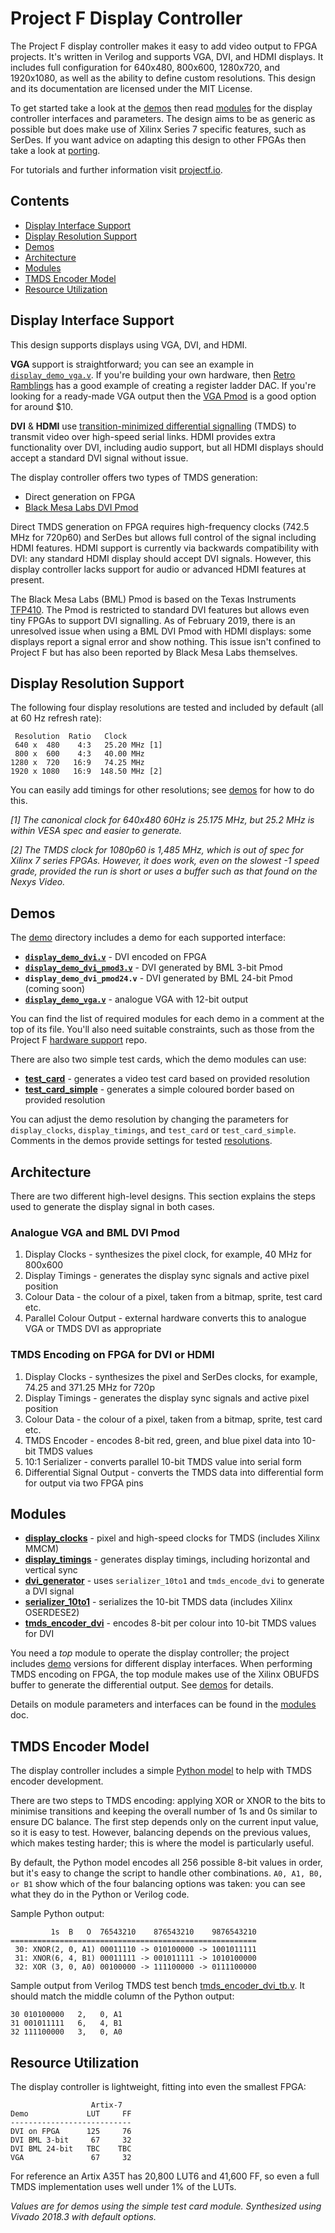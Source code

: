 # Project F Display Controller 

The Project F display controller makes it easy to add video output to FPGA projects. It's written in Verilog and supports VGA, DVI, and HDMI displays. It includes full configuration for 640x480, 800x600, 1280x720, and 1920x1080, as well as the ability to define custom resolutions. This design and its documentation are licensed under the MIT License.

To get started take a look at the [demos](#demos) then read [modules](doc/modules.md) for the display controller interfaces and parameters. The design aims to be as generic as possible but does make use of Xilinx Series 7 specific features, such as SerDes. If you want advice on adapting this design to other FPGAs then take a look at [porting](doc/porting.md).

For tutorials and further information visit [projectf.io](https://projectf.io).

## Contents
- [Display Interface Support](#display-interface-support)
- [Display Resolution Support](#display-resolution-support)
- [Demos](#demos)
- [Architecture](#architecture)
- [Modules](#modules)
- [TMDS Encoder Model](#tmds-encoder-model)
- [Resource Utilization](#resource-utilization)


## Display Interface Support
This design supports displays using VGA, DVI, and HDMI.

**VGA** support is straightforward; you can see an example in [`display_demo_vga.v`](hdl/demo/display_demo_vga.v). If you're building your own hardware, then [Retro Ramblings](http://retroramblings.net/?p=190) has a good example of creating a register ladder DAC. If you're looking for a ready-made VGA output then the [VGA Pmod](https://reference.digilentinc.com/reference/pmod/pmodvga/start) is a good option for around $10.

**DVI** & **HDMI** use [transition-minimized differential signalling](https://en.wikipedia.org/wiki/Transition-minimized_differential_signaling) (TMDS) to transmit video over high-speed serial links. HDMI provides extra functionality over DVI, including audio support, but all HDMI displays should accept a standard DVI signal without issue. 

The display controller offers two types of TMDS generation: 

* Direct generation on FPGA
* [Black Mesa Labs DVI Pmod](https://blackmesalabs.wordpress.com/2017/12/15/bml-hdmi-video-for-fpgas-over-pmod/)  

Direct TMDS generation on FPGA requires high-frequency clocks (742.5 MHz for 720p60) and SerDes but allows full control of the signal including HDMI features. HDMI support is currently via backwards compatibility with DVI: any standard HDMI display should accept DVI signals. However, this display controller lacks support for audio or advanced HDMI features at present.

The Black Mesa Labs (BML) Pmod is based on the Texas Instruments [TFP410](http://www.ti.com/product/TFP410). The Pmod is restricted to standard DVI features but allows even tiny FPGAs to support DVI signalling. As of February 2019, there is an unresolved issue when using a BML DVI Pmod with HDMI displays: some displays report a signal error and show nothing. This issue isn't confined to Project F but has also been reported by Black Mesa Labs themselves.


## Display Resolution Support
The following four display resolutions are tested and included by default (all at 60 Hz refresh rate):
    
     Resolution  Ratio   Clock     
     640 x  480    4:3   25.20 MHz [1]
     800 x  600    4:3   40.00 MHz
    1280 x  720   16:9   74.25 MHz     
    1920 x 1080   16:9  148.50 MHz [2]  

You can easily add timings for other resolutions; see [demos](#demos) for how to do this. 

_[1] The canonical clock for 640x480 60Hz is 25.175 MHz, but 25.2 MHz is within VESA spec and easier to generate._

_[2] The TMDS clock for 1080p60 is 1,485 MHz, which is out of spec for Xilinx 7 series FPGAs. However, it does work, even on the slowest -1 speed grade, provided the run is short or uses a buffer such as that found on the Nexys Video._


## Demos
The [demo](hdl/demo) directory includes a demo for each supported interface:

* **[`display_demo_dvi.v`](hdl/demo/display_demo_dvi.v)** - DVI encoded on FPGA
* **[`display_demo_dvi_pmod3.v`](hdl/demo/display_demo_dvi_pmod3.v)** - DVI generated by BML 3-bit Pmod
* **`display_demo_dvi_pmod24.v`** - DVI generated by BML 24-bit Pmod (coming soon)
* **[`display_demo_vga.v`](hdl/demo/display_demo_vga.v)** - analogue VGA with 12-bit output

You can find the list of required modules for each demo in a comment at the top of its file. You'll also need suitable constraints, such as those from the Project F [hardware support](https://github.com/projf/hardware-support) repo.

There are also two simple test cards, which the demo modules can use:

* **[test_card](hdl/demo/test_card.v)** - generates a video test card based on provided resolution
* **[test_card_simple](hdl/demo/test_card_simple.v)** - generates a simple coloured border based on provided resolution

You can adjust the demo resolution by changing the parameters for `display_clocks`, `display_timings`, and `test_card` or `test_card_simple`. Comments in the demos provide settings for tested [resolutions](#display-resolution-support).


## Architecture
There are two different high-level designs. This section explains the steps used to generate the display signal in both cases.

### Analogue VGA and BML DVI Pmod

1. Display Clocks - synthesizes the pixel clock, for example, 40 MHz for 800x600
2. Display Timings - generates the display sync signals and active pixel position
3. Colour Data - the colour of a pixel, taken from a bitmap, sprite, test card etc.
4. Parallel Colour Output - external hardware converts this to analogue VGA or TMDS DVI as appropriate

### TMDS Encoding on FPGA for DVI or HDMI

1. Display Clocks - synthesizes the pixel and SerDes clocks, for example, 74.25 and 371.25 MHz for 720p
2. Display Timings - generates the display sync signals and active pixel position
3. Colour Data - the colour of a pixel, taken from a bitmap, sprite, test card etc.
4. TMDS Encoder - encodes 8-bit red, green, and blue pixel data into 10-bit TMDS values
5. 10:1 Serializer - converts parallel 10-bit TMDS value into serial form
6. Differential Signal Output - converts the TMDS data into differential form for output via two FPGA pins


## Modules
* **[display_clocks](hdl/display_clocks.v)** - pixel and high-speed clocks for TMDS (includes Xilinx MMCM)
* **[display_timings](hdl/display_timings.v)** - generates display timings, including horizontal and vertical sync
* **[dvi_generator](hdl/dvi_generator.v)** - uses `serializer_10to1` and `tmds_encode_dvi` to generate a DVI signal
* **[serializer_10to1](hdl/serializer_10to1.v)** - serializes the 10-bit TMDS data (includes Xilinx OSERDESE2)
* **[tmds_encoder_dvi](hdl/tmds_encoder_dvi.v)** - encodes 8-bit per colour into 10-bit TMDS values for DVI

You need a _top_ module to operate the display controller; the project includes [demo](hdl/demo) versions for different display interfaces. When performing TMDS encoding on FPGA, the top module makes use of the Xilinx OBUFDS buffer to generate the differential output. See [demos](#demos) for details.

Details on module parameters and interfaces can be found in the [modules](doc/modules.md) doc.


## TMDS Encoder Model
The display controller includes a simple [Python model](model/tmds.py) to help with TMDS encoder development. 

There are two steps to TMDS encoding: applying XOR or XNOR to the bits to minimise transitions and keeping the overall number of 1s and 0s similar to ensure DC balance. The first step depends only on the current input value, so it is easy to test. However, balancing depends on the previous values, which makes testing harder; this is where the model is particularly useful. 

By default, the Python model encodes all 256 possible 8-bit values in order, but it's easy to change the script to handle other combinations. `A0, A1, B0, or B1` show which of the four balancing options was taken: you can see what they do in the Python or Verilog code.

Sample Python output:

             1s  B   O  76543210    876543210    9876543210
    =======================================================
     30: XNOR(2, 0, A1) 00011110 -> 010100000 -> 1001011111
     31: XNOR(6, 4, B1) 00011111 -> 001011111 -> 1010100000
     32: XOR (3, 0, A0) 00100000 -> 111100000 -> 0111100000

Sample output from Verilog TMDS test bench [tmds_encoder_dvi_tb.v](hdl/test/tmds_encoder_dvi_tb.v). It should match the middle column of the Python output:

    30 010100000   2,   0, A1
    31 001011111   6,   4, B1
    32 111100000   3,   0, A0


## Resource Utilization
The display controller is lightweight, fitting into even the smallest FPGA: 

                      Artix-7
    Demo             LUT     FF
    ---------------------------
    DVI on FPGA      125     76
    DVI BML 3-bit     67     32
    DVI BML 24-bit   TBC    TBC
    VGA               67     32

For reference an Artix A35T has 20,800 LUT6 and 41,600 FF, so even a full TMDS implementation uses well under 1% of the LUTs.

_Values are for demos using the simple test card module. Synthesized using Vivado 2018.3 with default options._

